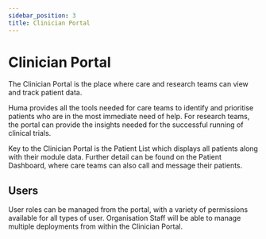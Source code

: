 ```yaml
---
sidebar_position: 3
title: Clinician Portal
---
```


# Clinician Portal

The Clinician Portal is the place where care and research teams can view and track patient data. 

Huma provides all the tools needed for care teams to identify and prioritise patients who are in the most immediate need of help. For research teams, the portal can provide the insights needed for the successful running of clinical trials.

Key to the Clinician Portal is the Patient List which displays all patients along with their module data. Further detail can be found on the Patient Dashboard, where care teams can also call and message their patients. 
## Users
User roles can be managed from the portal, with a variety of permissions available for all types of user.
Organisation Staff will be able to manage multiple deployments from within the Clinician Portal.
